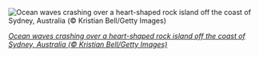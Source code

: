 
![Ocean waves crashing over a heart-shaped rock island off the coast of Sydney, Australia (© Kristian Bell/Getty Images)](https://cn.bing.com//th?id=OHR.OceanHeart_EN-US5478049854_1920x1080.jpg&rf=LaDigue_1920x1080.jpg&pid=hp)

*[Ocean waves crashing over a heart-shaped rock island off the coast of Sydney, Australia (© Kristian Bell/Getty Images)](https://www.bing.com/search?q=valentines+day+heart+island&form=hpcapt&filters=HpDate%3a%2220210214_0800%22)*
